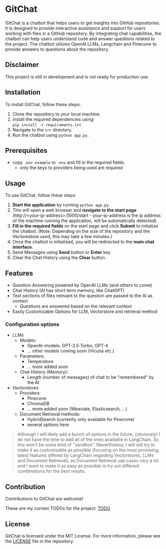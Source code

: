 # GitChat

GitChat is a chatbot that helps users to get insights into GitHub repositories. It is designed to provide interactive assistance and support for users working with files in a GitHub repository. By integrating chat capabilities, the chatbot can help users  understand code and answer questions related to the project. The chatbot utilizes OpenAI LLMs, Langchain and Pinecone to provide answers to questions about the repository.

## Disclaimer

This project is still in development and is not ready for production use.

## Installation

To install GitChat, follow these steps:

1. Clone the repository to your local machine.
2. Install the required dependencies using: \
    `pip install -r requirements.txt`
3. Navigate to the `src` directory.
4. Run the chatbot using `python app.py`.

## Prerequisites

- copy `.env.example` to `.env` and fill in the required fields.
    - only the keys to providers being used are required

## Usage

To use GitChat, follow these steps:

1. **Start the application** by running `python app.py`.
2. This will open a web browser and **navigate to the start page** (http://\<your-ip-address>:5000/start - your-ip-address is the ip address of the machine running the application, will be automatically detected)
3. **Fill in the required fields** on the start page and click **Submit** to initialize the chatbot. 
 (Note: Depending on the size of the repository and the Vectorestore used, this may take a few minutes.)
4. Once the chatbot is initialized, you will be redirected to the **main chat interface**.
5. Send Messages using **Send** button or **Enter** key.
6. Clear the Chat History using the **Clear** button.

## Features

- Question Answering powered by OpenAI LLMs (and others to come)
- Chat History (AI has short term memory, like ChatGPT)
- Text sections of files relevant to the question are passed to the AI as context
    - Questions are answered based on the relevant context
- Easily Customizable Options for LLM, Vectorstore and retrieval method

### Configuration options

- *LLMs*
    - Models:
        - OpenAI-models: GPT-3.5-Turbo, GPT-4
        - ... other models coming soon (Vicuna etc.)
    - Parameters:
        - Temperature
        - ... more added soon
    - Chat History (Memory):
        - Length (number of messages) of chat to be "remembered" by the AI
- *Vectorstores*
    - Providers:
        - Pinecone
        - ChromaDB
        - ... more added soon (Weaviate, Elasticsearch, ...)
    - Document Retrieval methods:
        - HybridSearch (currently only available for Pinecone)
        - several options here

> Although I will likely add a bunch of options in the future, (obviously) I do not have the time to add all of the ones available in LangChain. So this won't be some kind of "sandbox".  Nevertheless, I will still try to make it as customizable as possible (focusing on the most promising, latest features offered by LangChain regarding Vectorstores, LLMs and Document Retrieval), as Document Retrieval use cases vary a lot and I want to make it as easy as possible to try out different combinations for the best results.


## Contribution

Contributions to GitChat are welcome! 

These are my current TODOs for the project: [TODO](TODO.txt)

## License

GitChat is licensed under the MIT License. For more information, please see the [LICENSE](LICENSE) file in the repository.
